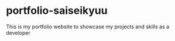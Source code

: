 # portfolio-saiseikyuu
This is my portfolio website to showcase my projects and skills as a developer
